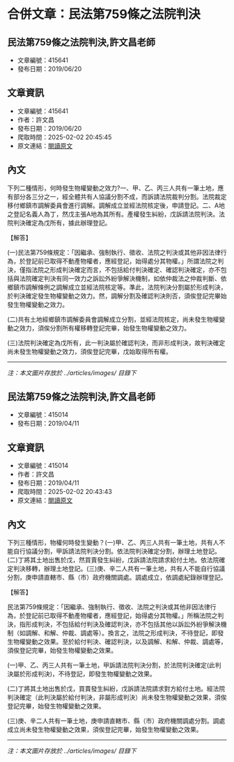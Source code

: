 # 合併文章：民法第759條之法院判決

## 民法第759條之法院判決,許文昌老師
- 文章編號：415641
- 發布日期：2019/06/20


## 文章資訊
- 文章編號：415641
- 作者：許文昌
- 發布日期：2019/06/20
- 爬取時間：2025-02-02 20:45:45
- 原文連結：[閱讀原文](https://real-estate.get.com.tw/Columns/detail.aspx?no=415641)

## 內文
下列二種情形，何時發生物權變動之效力?一、甲、乙、丙三人共有一筆土地，應有部分各三分之一，經全體共有人協議分割不成，而訴請法院裁判分割。法院裁定移付鄉鎮市調解委員會進行調解。調解成立並經法院核定後，申請登記。二、A地之登記名義人為丁，然戊主張A地為其所有。產權發生糾紛，戊訴請法院判決。法院判決確定為戊所有，據此辦理登記。

【解答】

(一)民法第759條規定：「因繼承、強制執行、徵收、法院之判決或其他非因法律行為，於登記前已取得不動產物權者，應經登記，始得處分其物權。」所謂法院之判決，僅指法院之形成判決確定而言，不包括給付判決確定、確認判決確定，亦不包括與法院確定判決有同一效力之訴訟外紛爭解決機制，如依仲裁法之仲裁判斷、依鄉鎮市調解條例之調解成立並經法院核定等。準此，法院判決分割屬於形成判決，於判決確定發生物權變動之效力。然，調解分割及確認判決則否，須俟登記完畢始發生物權變動之效力。

(二)共有土地經鄉鎮市調解委員會調解成立分割，並經法院核定，尚未發生物權變動之效力，須俟分割所有權移轉登記完畢，始發生物權變動之效力。

(三)法院判決確定為戊所有，此一判決屬於確認判決，而非形成判決，故判決確定尚未發生物權變動之效力，須俟登記完畢，戊始取得所有權。

---
*注：本文圖片存放於 ../articles/images/ 目錄下*


## 民法第759條之法院判決,許文昌老師
- 文章編號：415014
- 發布日期：2019/04/11


## 文章資訊
- 文章編號：415014
- 作者：許文昌
- 發布日期：2019/04/11
- 爬取時間：2025-02-02 20:43:43
- 原文連結：[閱讀原文](https://real-estate.get.com.tw/Columns/detail.aspx?no=415014)

## 內文
下列三種情形，物權何時發生變動？(一)甲、乙、丙三人共有一筆土地，共有人不能自行協議分割，甲訴請法院判決分割。依法院判決確定分割，辦理土地登記。(二)丁將其土地出售於戊，然買賣發生糾紛，戊訴請法院請求給付土地。依法院確定判決移轉，辦理土地登記。(三)庚、辛二人共有一筆土地，共有人不能自行協議分割，庚申請直轄市、縣（市）政府機關調處。調處成立，依調處紀錄辦理登記。

【解答】

民法第759條規定：「因繼承、強制執行、徵收、法院之判決或其他非因法律行為，於登記前已取得不動產物權者，應經登記，始得處分其物權。」所稱法院之判決，指形成判決，不包括給付判決及確認判決，亦不包括其他以訴訟外紛爭解決機制（如調解、和解、仲裁、調處等）。換言之，法院之形成判決，不待登記，即發生物權變動之效果。至於給付判決、確認判決，以及調解、和解、仲裁、調處等，須俟登記完畢，始發生物權變動之效果。

(一)甲、乙、丙三人共有一筆土地，甲訴請法院判決分割，於法院判決確定(此判決屬於形成判決)，不待登記，即發生物權變動之效果。

(二)丁將其土地出售於戊，買賣發生糾紛，戊訴請法院請求對方給付土地。經法院判決確定（此判決屬於給付判決，非屬形成判決）尚未發生物權變動之效果，須俟登記完畢，始發生物權變動之效果。

(三)庚、辛二人共有一筆土地，庚申請直轄市、縣（市）政府機關調處分割。調處成立尚未發生物權變動之效果，須俟登記完畢，始發生物權變動之效果。

---
*注：本文圖片存放於 ../articles/images/ 目錄下*

